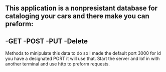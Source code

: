 This application is a nonpresistant database for cataloging your cars and there make you can preform:
---
-GET
-POST
-PUT
-Delete
---
Methods to minipulate this data to do so I made the default port 3000 for id you have a designated PORT it will use that. Start the server and lof in with another terminal and use http to preform requests.

<!-- ![cf](https://i.imgur.com/7v5ASc8.png) Lab 08: Vanilla REST API
======

## Submission Instructions
  * fork this repository & create a new branch for your work
  * write all of your code in a directory named `lab-` + `<your name>` **e.g.** `lab-susan`
  * push to your repository
  * submit a pull request to this repository
  * submit a link to your PR in canvas
  * write a question and observation on canvas

## Learning Objectives  
* students will learn to use promise constructs to manage asynchronous code
* students will learn to create a vanilla RESTful API with in-memory persistence

## Requirements
#### Configuration
  * `.gitignore`
  * `.eslintrc`
  * `package.json`
  * `README.md`

#### Feature Tasks
* create the following directories to organize your code:
  * `lib`
  * `model`
  * `test`
* create an HTTP server using the native NodeJS `http` module
* create an object constructor that creates a _simple resource_ with at least 3 properties
  * include an `id` property that is set to a unique id (**hint:** you'll need to use `node-uuid`)
  * include two additional properties of your choice (ex: name, content, etc.)
* create a custom body parser module that uses promises to parse the JSON body of `POST` and `PUT` requests
* create a custom url parser module that returns a promise and uses the NodeJS `url` and `querystring` modules to parse the request url
* create a router constructor that handles requests to `GET`, `POST`, `PUT`, and `DELETE` requests
* create a storage module that will store resources by their schema type (ex: note) and id

## Server Endpoints
### `/api/simple-resource-name`
* `POST` request
 * pass data as stringifed JSON in the body of a **POST** request to create a new resource
* `GET` request
 * pass `?id=<uuid>` as a query string parameter to retrieve a specific resource (as JSON)
* `DELETE` request
 * pass `?id=<uuid>` in the query string to **DELETE** a specific resource
 * this should return a 204 status code with no content in the body

## Tests
* write a test to ensure that your api returns a status code of 404 for routes that have not been registered
* write tests to ensure the `/api/simple-resource-name` endpoint responds as described for each condition below:
 * `GET`: test 404, it should respond with 'not found' for valid requests made with an id that was not found
 * `GET`: test 400, it should respond with 'bad request' if no id was provided in the request
 * `GET`: test 200, it should contain a response body for a request made with a valid id
 * `POST`: test 400, it should respond with 'bad request' if no request body was provided or the body was invalid
 * `POST`: test 200, it should respond with the body content for a post request with a valid body

## Bonus
* **2pts:** a `GET` request to `/api/simple-resource-name` with no **?id=** should return an array of all of the ids for that resource -->
